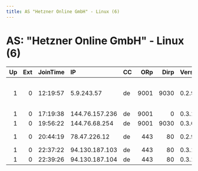 ```yaml
---
title: AS "Hetzner Online GmbH" - Linux (6)
---
```


# AS: "Hetzner Online GmbH" - Linux (6)

|   Up |   Ext | JoinTime   | IP             | CC   |   ORp |   Dirp | Version   | Contact                      | Nickname         |   eFamMembers |
|-----:|------:|:-----------|:---------------|:-----|------:|-------:|:----------|:-----------------------------|:-----------------|--------------:|
|    1 |     0 | 12:19:57   | 5.9.243.57     | de   |  9001 |   9030 | 0.2.9.12  | Admin D261W &lt;webmaster AT | alphad261w       |             1 |
|    1 |     0 | 17:19:38   | 144.76.157.236 | de   |  9001 |      0 | 0.3.1.8   | None                         | koraylay         |             1 |
|    1 |     0 | 19:56:22   | 144.76.68.254  | de   |  9001 |   9030 | 0.3.0.6   | None                         | Unnamed          |             1 |
|    1 |     0 | 20:44:19   | 78.47.226.12   | de   |   443 |     80 | 0.2.9.12  | Philipp &lt;tor AT streikt D | tor1philslab     |             1 |
|    1 |     0 | 22:37:22   | 94.130.187.103 | de   |   443 |     80 | 0.3.1.8   | None                         | SocioCyberNeer23 |             2 |
|    1 |     0 | 22:39:26   | 94.130.187.104 | de   |   443 |     80 | 0.3.1.8   | None                         | SocioCyberNeer42 |             2 |
